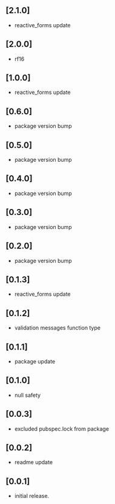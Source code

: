 ## [2.1.0]

- reactive_forms update

## [2.0.0]

- rf16

## [1.0.0]

- reactive_forms update

## [0.6.0]

- package version bump

## [0.5.0]

- package version bump

## [0.4.0]

- package version bump

## [0.3.0]

- package version bump

## [0.2.0]

- package version bump

## [0.1.3]

- reactive_forms update

## [0.1.2]

- validation messages function type

## [0.1.1]

- package update

## [0.1.0]

- null safety

## [0.0.3]

- excluded pubspec.lock from package

## [0.0.2]

- readme update

## [0.0.1]

- initial release.
